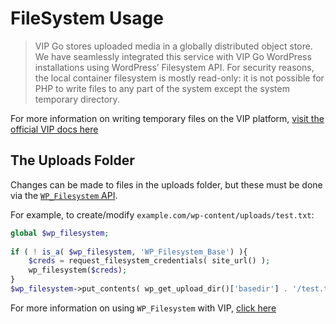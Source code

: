 # FileSystem Usage

> VIP Go stores uploaded media in a globally distributed object store. We have seamlessly integrated this service with VIP Go WordPress installations using WordPress’ Filesystem API. For security reasons, the local container filesystem is mostly read-only: it is not possible for PHP to write files to any part of the system except the system temporary directory.

For more information on writing temporary files on the VIP platform, [visit the official VIP docs here](https://vip.wordpress.com/documentation/vip-go/writing-files-on-vip-go/)

## The Uploads Folder

Changes can be made to files in the uploads folder, but these must be done via the [`WP_Filesystem` API](https://codex.wordpress.org/Filesystem_API).

For example, to create/modify `example.com/wp-content/uploads/test.txt`:

```php
global $wp_filesystem;
 
if ( ! is_a( $wp_filesystem, 'WP_Filesystem_Base') ){
    $creds = request_filesystem_credentials( site_url() );
    wp_filesystem($creds);
}
$wp_filesystem->put_contents( wp_get_upload_dir()['basedir'] . '/test.txt', 'this is a test file');
```

For more information on using `WP_Filesystem` with VIP, [click here](https://vip.wordpress.com/documentation/using-wp_filesystem-instead-of-direct-file-access-functions/)